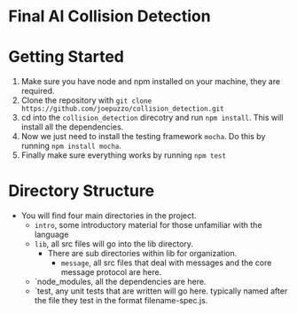 # Final AI Collision Detection

# Getting Started
1. Make sure you have node and npm installed on your machine, they are required.
2. Clone the repository with `git clone https://github.com/joepuzzo/collision_detection.git`
3. cd into the `collision_detection` direcotry and run `npm install`. This will install all the dependencies.
4. Now we just need to install the testing framework `mocha`. Do this by running `npm install mocha`. 
5. Finally make sure everything works by running `npm test`

# Directory Structure
* You will find four main directories in the project.
    - `intro`, some introductory material for those unfamiliar with the language 
    - `lib`, all src files will go into the lib directory. 
        * There are sub directories within lib for organization. 
            - `message`, all src files that deal with messages and the core message protocol are here.
    - `node_modules, all the dependencies are here.
    - `test, any unit tests that are written will go here. typically named after the file they test in the format filename-spec.js. 


